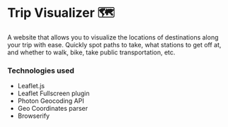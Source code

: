 # Trip Visualizer 🗺

A website that allows you to visualize the locations of destinations along your trip with ease. Quickly spot paths to take, what stations to get off at, and whether to walk, bike, take public transportation, etc. 

### Technologies used

- Leaflet.js
- Leaflet Fullscreen plugin
- Photon Geocoding API
- Geo Coordinates parser
- Browserify

